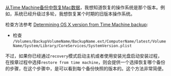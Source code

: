 [从Time Machine备份中恢复Mac数据](restore_mac_from_time_machine)，我想知道恢复的操作系统是那个版本。例如，系统已经升级过多轮，我想恢复某个时期的旧版本操作系统。

检查方法参考 [Determining OS X version from Time Machine backup](https://apple.stackexchange.com/questions/175515/determining-os-x-version-from-time-machine-backup):

* 检查 `/Volumes/BackupVolumeName/BackupName.ext/ComputerName/latest/VolumeName/System/Library/CoreServices/SystemVersion.plist`

不过，如果你已经通过`recovery`模式启动主机或者使用安装光盘启动安装过程，在按章过程中选择`restore from time machine`，则会提供一个选择恢复哪个备份的步骤，在这个步骤中，是可以看到每个备份快照的版本的。这个方法非常简便。